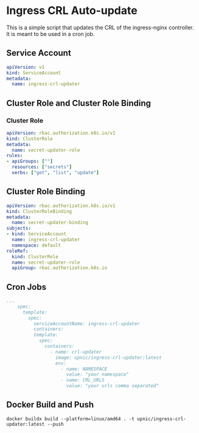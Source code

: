 # Ingress CRL Auto-update
This is a simple script that updates the CRL of the ingress-nginx controller. It is meant to be used in a cron job.

## Service Account
```yaml
apiVersion: v1
kind: ServiceAccount
metadata:
  name: ingress-crl-updater
```

## Cluster Role and Cluster Role Binding
### Cluster Role
```yaml
apiVersion: rbac.authorization.k8s.io/v1
kind: ClusterRole
metadata:
  name: secret-updater-role
rules:
- apiGroups: [""]
  resources: ["secrets"]
  verbs: ["get", "list", "update"]
```

## Cluster Role Binding
```yaml
apiVersion: rbac.authorization.k8s.io/v1
kind: ClusterRoleBinding
metadata:
  name: secret-updater-binding
subjects:
- kind: ServiceAccount
  name: ingress-crl-updater
  namespace: default
roleRef:
  kind: ClusterRole
  name: secret-updater-role
  apiGroup: rbac.authorization.k8s.io
```

## Cron Jobs
```yaml
...
    spec:
      template:
        spec:
          serviceAccountName: ingress-crl-updater
          containers:
          template:
            spec:
              containers:
                - name: crl-updater
                  image: upnic/ingress-crl-updater:latest
                  env:
                    - name: NAMESPACE
                      value: "your namespace"
                    - name: CRL_URLS
                      value: "your urls comma separated"
```

## Docker Build and Push
```
docker buildx build --platform=linux/amd64 . -t upnic/ingress-crl-updater:latest --push
```
